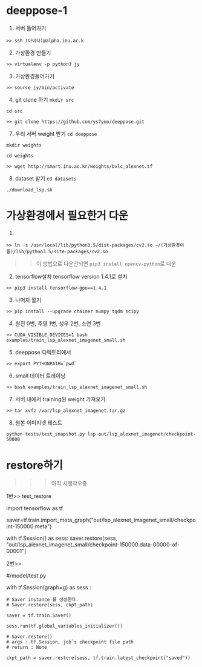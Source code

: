 # deeppose-1

1. 서버 들어가기
```
>> ssh (아이디)@alpha.inu.ac.k
```

2. 가상환경 만들기
```
>> virtualenv -p python3 jy
```

3. 가상환경들어가기
```
>> source jy/bin/activate
```

4. git clone 하기
`mkdir src`

`cd src`

```
>> git clone https://github.com/ys7yoo/deeppose.git
```

7. 우리 서버 weight 받기
`cd deeppose`
  
`mkdir weights`

`cd weights`
```
>> wget http://smart.inu.ac.kr/weights/bvlc_alexnet.tf
```

8. dataset 받기
`cd datasets`

`./download_lsp.sh`



# 가상환경에서 필요한거 다운

1. 
```
>> ln -s /usr/local/lib/python3.5/dist-packages/cv2.so ~/(가상환경이름)/lib/python3.5/site-packages/cv2.so
```
>> 이 방법으로 다운안되면 `pip3 install opencv-python`로 다운


2. tensorflow설치 tensorflow version 1.4.1로 설치 
```
>> pip3 install tensorflow-gpu==1.4.1
```

3. 나머지 깔기
```
>> pip install --upgrade chainer numpy tqdm scipy
```

4. 원진 0번,  주영 1번, 성우 2번, 소연 3번
```
>> CUDA_VISIBLE_DEVICES=1 bash examples/train_lsp_alexnet_imagenet_small.sh
```

5. deeppose 디렉토리에서
```
>> export PYTHONPATH=`pwd`
```

6. small 데이터 트레이닝
```
>> bash examples/train_lsp_alexnet_imagenet_small.sh 
```

7. 서버 내에서 training된 weight 가져오기 
```
>> tar xvfz /var/lsp_alexnet_imagenet.tar.gz 
```

8. 원본 이미지넷 테스트
```
python tests/test_snapshot.py lsp out/lsp_alexnet_imagenet/checkpoint-50000
```



# restore하기

>>> 아직 시행착오중

1번>>
test_restore

import tensorflow as tf

saver=tf.train.import_meta_graph("out/lsp_alexnet_imagenet_small/checkpoint-150000.meta")

with tf.Session() as sess:
saver.restore(sess, "out/lsp_alexnet_imagenet_small/checkpoint-150000.data-00000-of-00001")

2번>>

#/model/test.py

with tf.Session(graph=g) as sess :

    # Saver instance 를 생성한다.
    # Saver.restore(sess, ckpt_path)

    saver = tf.train.Saver()

    sess.run(tf.global_variables_initializer())

    # Saver.restore()
    # args : tf.Session, job`s checkpoint file path
    # return : None

    ckpt_path = saver.restore(sess, tf.train.latest_checkpoint("saved"))

